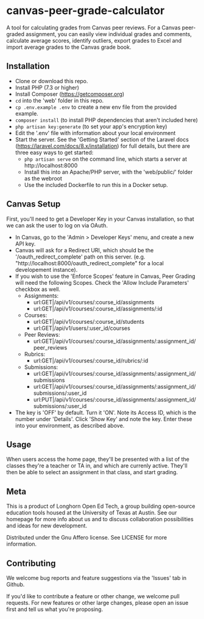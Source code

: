 # canvas-peer-grade-calculator
A tool for calculating grades from Canvas peer reviews.  For a Canvas peer-graded assignment, you can easily view individual grades and comments, calculate average scores, identify outliers, export grades to Excel and import average grades to the Canvas grade book.

## Installation
* Clone or download this repo.
* Install PHP (7.3 or higher)
* Install Composer (https://getcomposer.org)
* `cd` into the 'web' folder in this repo.
* `cp .env.example .env` to create a new env file from the provided example.
* `composer install` (to install PHP dependencies that aren't included here)
* `php artisan key:generate` (to set your app's encryption key)
* Edit the '.env' file with information about your local environment
* Start the server.  See the 'Getting Started' section of the Laravel docs (https://laravel.com/docs/8.x/installation) for full details, but there are three easy ways to get started:
    * `php artisan serve` on the command line, which starts a server at http://localhost:8000
    * Install this into an Apache/PHP server, with the 'web/public/' folder as the webroot
    * Use the included Dockerfile to run this in a Docker setup.

## Canvas Setup
First, you'll need to get a Developer Key in your Canvas installation, so that we can ask the user to log on via OAuth.
* In Canvas, go to the 'Admin > Developer Keys' menu, and create a new API key.
* Canvas will ask for a Redirect URI, which should be the '/oauth_redirect_complete' path on this server.  (e.g. "http://localhost:8000/oauth_redirect_complete" for a local developement instance).
* If you wish to use the 'Enforce Scopes' feature in Canvas, Peer Grading will need the following Scopes.  Check the 'Allow Include Parameters' checkbox as well.
    * Assignments:
        * url:GET|/api/v1/courses/:course_id/assignments
        * url:GET|/api/v1/courses/:course_id/assignments/:id
    * Courses:
        * url:GET|/api/v1/courses/:course_id/students
        * url:GET|/api/v1/users/:user_id/courses
    * Peer Reviews:
        * url:GET|/api/v1/courses/:course_id/assignments/:assignment_id/peer_reviews
    * Rubrics:
        * url:GET|/api/v1/courses/:course_id/rubrics/:id
    * Submissions:
        * url:GET|/api/v1/courses/:course_id/assignments/:assignment_id/submissions
        * url:GET|/api/v1/courses/:course_id/assignments/:assignment_id/submissions/:user_id
        * url:PUT|/api/v1/courses/:course_id/assignments/:assignment_id/submissions/:user_id
* The key is 'OFF' by default.  Turn it 'ON'.  Note its Access ID, which is the number under 'Details'.  Click 'Show Key' and note the key.  Enter these into your environment, as described above.

## Usage
When users access the home page, they'll be presented with a list of the classes they're a teacher or TA in, and which are currenly active.  They'll then be able to select an assignment in that class, and start grading.

## Meta
This is a product of Longhorn Open Ed Tech, a group building open-source education tools housed at the University of Texas at Austin. See our homepage for more info about us and to discuss collaboration possibilities and ideas for new development.

Distributed under the Gnu Affero license. See LICENSE for more information.

## Contributing
We welcome bug reports and feature suggestions via the 'Issues' tab in Github.

If you'd like to contribute a feature or other change, we welcome pull requests. For new features or other large changes, please open an issue first and tell us what you're proposing.